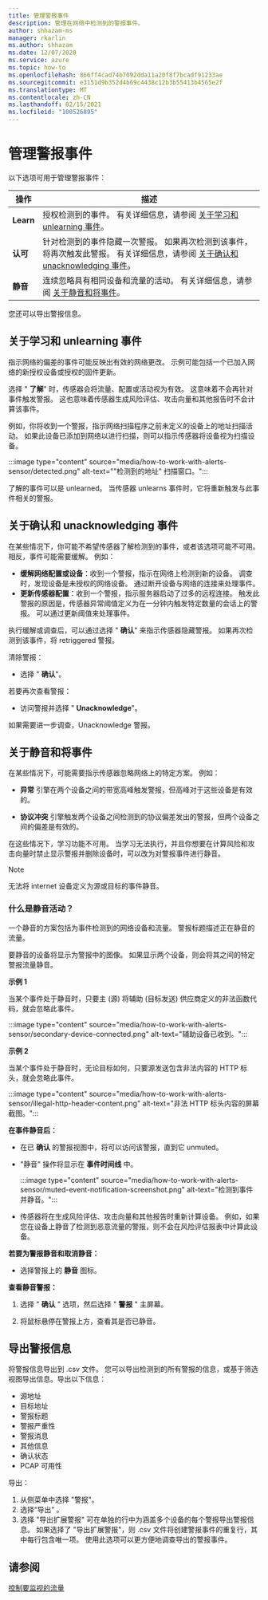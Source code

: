 ```yaml
---
title: 管理警报事件
description: 管理在网络中检测到的警报事件。
author: shhazam-ms
manager: rkarlin
ms.author: shhazam
ms.date: 12/07/2020
ms.service: azure
ms.topic: how-to
ms.openlocfilehash: 866ff4cad74b7092dda11a20f8f7bcadf91233ae
ms.sourcegitcommit: e3151d9b352d4b69c4438c12b3b55413b4565e2f
ms.translationtype: MT
ms.contentlocale: zh-CN
ms.lasthandoff: 02/15/2021
ms.locfileid: "100526895"
---
```

# <a name="manage-alert-events"></a>管理警报事件

以下选项可用于管理警报事件：

 | 操作 | 描述 |
 |--|--|
 | **Learn** | 授权检测到的事件。 有关详细信息，请参阅 [关于学习和 unlearning 事件](#about-learning-and-unlearning-events)。 |
 | **认可** | 针对检测到的事件隐藏一次警报。 如果再次检测到该事件，将再次触发此警报。 有关详细信息，请参阅 [关于确认和 unacknowledging 事件](#about-acknowledging-and-unacknowledging-events)。 |
 | **静音** | 连续忽略具有相同设备和流量的活动。 有关详细信息，请参阅 [关于静音和将事件](#about-muting-and-unmuting-events)。 |
 
您还可以导出警报信息。
## <a name="about-learning-and-unlearning-events"></a>关于学习和 unlearning 事件

指示网络的偏差的事件可能反映出有效的网络更改。 示例可能包括一个已加入网络的新授权设备或授权的固件更新。

选择 " **了解**" 时，传感器会将流量、配置或活动视为有效。 这意味着不会再针对事件触发警报。 这也意味着传感器生成风险评估、攻击向量和其他报告时不会计算该事件。

例如，你将收到一个警报，指示网络扫描程序之前未定义的设备上的地址扫描活动。 如果此设备已添加到网络以进行扫描，则可以指示传感器将设备视为扫描设备。

:::image type="content" source="media/how-to-work-with-alerts-sensor/detected.png" alt-text="&quot;检测到的地址&quot; 扫描窗口。":::

了解的事件可以是 unlearned。 当传感器 unlearns 事件时，它将重新触发与此事件相关的警报。

## <a name="about-acknowledging-and-unacknowledging-events"></a>关于确认和 unacknowledging 事件

在某些情况下，你可能不希望传感器了解检测到的事件，或者该选项可能不可用。 相反，事件可能需要缓解。 例如：

- **缓解网络配置或设备**：收到一个警报，指示在网络上检测到新的设备。 调查时，发现设备是未授权的网络设备。 通过断开设备与网络的连接来处理事件。
- **更新传感器配置**：收到一个警报，指示服务器启动了过多的远程连接。 触发此警报的原因是，传感器异常阈值定义为在一分钟内触发特定数量的会话上的警报。 可以通过更新阈值来处理事件。

执行缓解或调查后，可以通过选择 " **确认**" 来指示传感器隐藏警报。 如果再次检测到该事件，将 retriggered 警报。

清除警报：

  - 选择 " **确认**"。

若要再次查看警报：

  - 访问警报并选择 " **Unacknowledge**"。

如果需要进一步调查，Unacknowledge 警报。

## <a name="about-muting-and-unmuting-events"></a>关于静音和将事件

在某些情况下，可能需要指示传感器忽略网络上的特定方案。 例如：

  - **异常** 引擎在两个设备之间的带宽高峰触发警报，但高峰对于这些设备是有效的。

  - **协议冲突** 引擎触发两个设备之间检测到的协议偏差发出的警报，但两个设备之间的偏差是有效的。

在这些情况下，学习功能不可用。 当学习无法执行，并且你想要在计算风险和攻击向量时禁止显示警报并删除设备时，可以改为对警报事件进行静音。

> [!NOTE] 
> 无法将 internet 设备定义为源或目标的事件静音。

### <a name="what-alert-activity-is-muted"></a>什么是静音活动？

一个静音的方案包括为事件检测到的网络设备和流量。 警报标题描述正在静音的流量。

要静音的设备将显示为警报中的图像。 如果显示两个设备，则会将其之间的特定警报流量静音。

**示例 1**

当某个事件处于静音时，只要主 (源) 将辅助 (目标发送) 供应商定义的非法函数代码，就会忽略此事件。

:::image type="content" source="media/how-to-work-with-alerts-sensor/secondary-device-connected.png" alt-text="辅助设备已收到。":::

**示例 2**

当某个事件处于静音时，无论目标如何，只要源发送包含非法内容的 HTTP 标头，就会忽略此事件。

:::image type="content" source="media/how-to-work-with-alerts-sensor/illegal-http-header-content.png" alt-text="非法 HTTP 标头内容的屏幕截图。":::

**在事件静音后：**

- 在已 **确认** 的警报视图中，将可以访问该警报，直到它 unmuted。

- "静音" 操作将显示在 **事件时间线** 中。

  :::image type="content" source="media/how-to-work-with-alerts-sensor/muted-event-notification-screenshot.png" alt-text="检测到事件并静音。":::

- 传感器将在生成风险评估、攻击向量和其他报告时重新计算设备。 例如，如果您在设备上静音了检测到恶意流量的警报，则不会在风险评估报表中计算此设备。

**若要为警报静音和取消静音：**

- 选择警报上的 **静音** 图标。

**查看静音警报：**

1. 选择 " **确认** " 选项，然后选择 " **警报** " 主屏幕。

2. 将鼠标悬停在警报上方，查看其是否已静音。  

## <a name="export-alert-information"></a>导出警报信息

将警报信息导出到 .csv 文件。 您可以导出检测到的所有警报的信息，或基于筛选视图导出信息。导出以下信息：

- 源地址
- 目标地址
- 警报标题
- 警报严重性
- 警报消息
- 其他信息
- 确认状态
- PCAP 可用性

导出：

1. 从侧菜单中选择 "警报"。
1. 选择“导出”  。
1. 选择 "导出扩展警报" 可在单独的行中为涵盖多个设备的每个警报导出警报信息。 如果选择了 "导出扩展警报"，则 .csv 文件将创建警报事件的重复行，其中每行包含唯一项。 使用此选项可以更方便地调查导出的警报事件。

## <a name="see-also"></a>请参阅

[控制要监视的流量](how-to-control-what-traffic-is-monitored.md)
